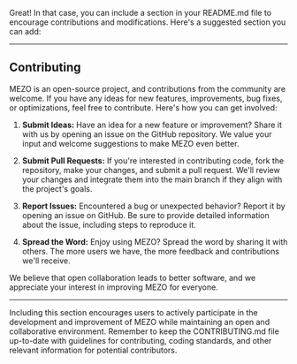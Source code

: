 Great! In that case, you can include a section in your README.md file to encourage contributions and modifications. Here's a suggested section you can add:

---

## Contributing

MEZO is an open-source project, and contributions from the community are welcome. If you have any ideas for new features, improvements, bug fixes, or optimizations, feel free to contribute. Here's how you can get involved:

1. **Submit Ideas:** Have an idea for a new feature or improvement? Share it with us by opening an issue on the GitHub repository. We value your input and welcome suggestions to make MEZO even better.

2. **Submit Pull Requests:** If you're interested in contributing code, fork the repository, make your changes, and submit a pull request. We'll review your changes and integrate them into the main branch if they align with the project's goals.

3. **Report Issues:** Encountered a bug or unexpected behavior? Report it by opening an issue on GitHub. Be sure to provide detailed information about the issue, including steps to reproduce it.

4. **Spread the Word:** Enjoy using MEZO? Spread the word by sharing it with others. The more users we have, the more feedback and contributions we'll receive.

We believe that open collaboration leads to better software, and we appreciate your interest in improving MEZO for everyone.

---

Including this section encourages users to actively participate in the development and improvement of MEZO while maintaining an open and collaborative environment. Remember to keep the CONTRIBUTING.md file up-to-date with guidelines for contributing, coding standards, and other relevant information for potential contributors.

